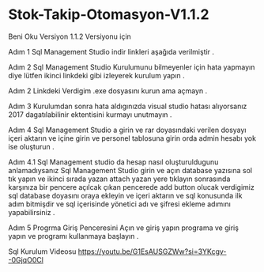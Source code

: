 # Stok-Takip-Otomasyon-V1.1.2

Beni Oku Versiyon 1.1.2 Versiyonu için 

Adım 1 Sql Management Studio indir linkleri aşağıda verilmiştir .

Adım 2 Sql Management Studio Kurulumunu bilmeyenler için hata yapmayın diye lütfen ikinci linkdeki gibi izleyerek kurulum yapın .

Adım 2 Linkdeki Verdigim .exe dosyasını kurun ama açmayn .

Adım 3 Kurulumdan sonra hata aldıgınızda visual studio hatası alıyorsanız 2017 dagatılabilinir ektentisini kurmayı unutmayın .

Adım 4 Sql Management Studio a girin ve rar doyasındaki verilen dosyayı içeri aktarın ve içine girin ve personel tablosuna girin orda admin hesabı yok ise oluşturun .

Adım 4.1 Sql Management studio da hesap nasıl oluşturuldugunu anlamadıysanız Sql Management Studio girin ve açın database yazısına sol tık yapın ve ikinci sırada yazan attach yazan yere tıklayın sonrasında karşınıza bir pencere açılcak çıkan pencerede add button olucak verdigimiz sql database doyasını oraya ekleyin ve içeri aktarın ve sql konusunda ilk adım bitmişdir ve sql içerisinde yönetici adı ve şifresi ekleme adımını yapabilirsiniz .

Adım 5 Progrma Giriş Penceresini Açın ve giriş yapın programa ve giriş yapın ve programı kullanmaya başlayın .






Sql Kurulum Videosu 
https://youtu.be/G1EsAUSGZWw?si=3YKcgv--0GjqO0Cl
